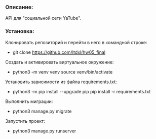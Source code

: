 ### Описание:
API для "социальной сети YaTube".
### Установка:
Клонировать репозиторий и перейти в него в командной строке:
- git clone https://github.com/Itdxl/hw05_final

Cоздать и активировать виртуальное окружение:
- python3 -m venv venv source venv/bin/activate

Установить зависимости из файла requirements.txt:
- python3 -m pip install --upgrade pip pip install -r requirements.txt

Выполнить миграции:
- python3 manage.py migrate

Запустить проект:
- python3 manage.py runserver

